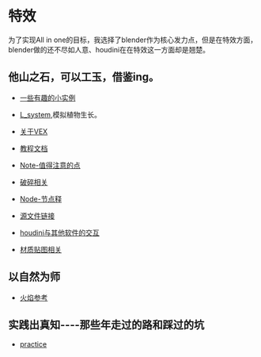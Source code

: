 # 特效

为了实现All in one的目标，我选择了blender作为核心发力点，但是在特效方面，blender做的还不尽如人意、houdini在在特效这一方面却是翘楚。

## 他山之石，可以工玉，借鉴ing。

* [一些有趣的小实例](https://github.com/FofightFong/All_In_One/blob/master/special_effects/example/README.md)

* [L_system](https://github.com/FofightFong/All_In_One/blob/master/special_effects/lsystem/README.md),模拟植物生长。

* [关于VEX](https://github.com/FofightFong/All_In_One/blob/master/special_effects/houdini_VEX/README.md)

* [教程文档](https://github.com/FofightFong/All_In_One/blob/master/special_effects/tutorial_doc/README.md)

* [Note-值得注意的点](https://github.com/FofightFong/All_In_One/blob/master/special_effects/note/README.md)

* [破碎相关](https://github.com/FofightFong/All_In_One/blob/master/special_effects/fracture/README.md)

* [Node-节点释](https://github.com/FofightFong/All_In_One/blob/master/special_effects/Node_explanation/README.md)

* [源文件链接](https://github.com/FofightFong/All_In_One/blob/master/special_effects/source_file_link/README.md)

* [houdini与其他软件的交互](https://github.com/FofightFong/All_In_One/blob/master/special_effects/between_houdini_otherSoftware/README.md)

* [材质贴图相关](https://github.com/FofightFong/All_In_One/tree/master/special_effects/material)

## 以自然为师

* [火焰参考](https://github.com/FofightFong/All_In_One/blob/master/special_effects/reference/%E7%81%AB%E7%84%B0%E5%8F%82%E8%80%83.md)



## 实践出真知----那些年走过的路和踩过的坑
* [practice](https://github.com/FofightFong/All_In_One/tree/master/special_effects/practice)

